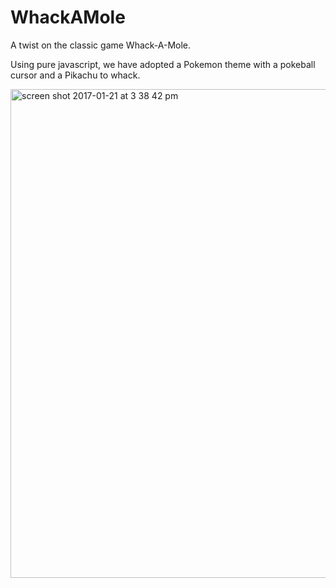 # WhackAMole

A twist on the classic game Whack-A-Mole. 

Using pure javascript, we have adopted a Pokemon theme with a pokeball cursor and a Pikachu to whack.

<img width="782" alt="screen shot 2017-01-21 at 3 38 42 pm" src="https://cloud.githubusercontent.com/assets/16924669/22177666/67147cfe-dff0-11e6-9fe5-38c34ec358ac.png">
